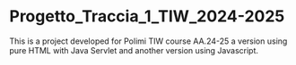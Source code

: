 # Progetto_Traccia_1_TIW_2024-2025
This is a project developed for Polimi TIW course AA.24-25 a version using pure HTML with Java Servlet and another version using Javascript.
